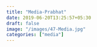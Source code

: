 ```yaml
---
title: "Media-Prabhat"
date: 2019-06-20T13:25:57+05:30
draft: false
image: "/images/47-Media.jpg"
categories: ["media"]
---
```


